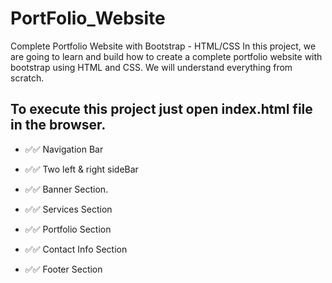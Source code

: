 # PortFolio_Website
Complete Portfolio Website with Bootstrap - HTML/CSS In this project, we are going to learn and build how to create a complete portfolio website with bootstrap using HTML and CSS. We will understand everything from scratch. 

## To execute this project just open index.html file in the browser.

- ✅✅ Navigation Bar

- ✅✅ Two left & right sideBar

- ✅✅ Banner Section.

- ✅✅ Services Section

- ✅✅ Portfolio Section

- ✅✅ Contact Info Section

- ✅✅ Footer Section